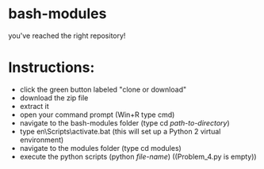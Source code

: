 # bash-modules
you've reached the right repository!

# Instructions:

  - click the green button labeled "clone or download"
  - download the zip file
  - extract it
  - open your command prompt (Win+R type cmd)
  - navigate to the bash-modules folder (type cd _path-to-directory_)
  - type en\Scripts\activate.bat (this will set up a Python 2 virtual environment)
  - navigate to the modules folder (type cd modules)
  - execute the python scripts (python _file-name_) ((Problem_4.py is empty))
  
